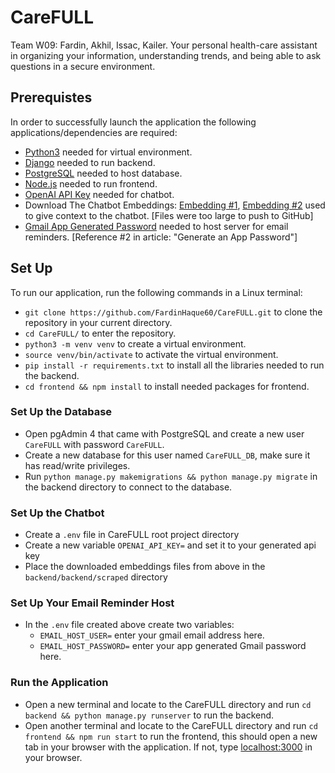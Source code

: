 # CareFULL
Team W09: Fardin, Akhil, Issac, Kailer. Your personal health-care assistant in organizing your information, understanding trends, and being able to ask questions in a secure environment.

## Prerequistes
In order to successfully launch the application the following applications/dependencies are required:
* [Python3](https://www.python.org/) needed for virtual environment.
* [Django](https://docs.djangoproject.com/en/5.0/topics/install/) needed to run backend.
* [PostgreSQL](https://www.postgresql.org/download/) needed to host database.
* [Node.js](https://nodejs.org/en/download) needed to run frontend.
* [OpenAI API Key](https://platform.openai.com/docs/quickstart) needed for chatbot.
* Download The Chatbot Embeddings: [Embedding #1](https://drive.google.com/file/d/1ZDBhtrsZW4uykALnpQHnIHGCG7PLLOVl/view?usp=sharing), [Embedding #2](https://drive.google.com/file/d/1lpMraiTKsGWdexKZtTj4Y4SyaRIkgCdw/view?usp=sharing) used to give context to the chatbot. [Files were too large to push to GitHub]
* [Gmail App Generated Password](https://saurabh-nakoti.medium.com/how-to-set-up-smtp-in-gmail-using-an-app-password-96adffa164b3) needed to host server for email reminders. [Reference #2 in article: "Generate an App Password"]

## Set Up
To run our application, run the following commands in a Linux terminal: 
* `git clone https://github.com/FardinHaque60/CareFULL.git` to clone the repository in your current directory.
* `cd CareFULL/` to enter the repository.
* `python3 -m venv venv` to create a virtual environment.  
* `source venv/bin/activate` to activate the virtual environment.  
* `pip install -r requirements.txt` to install all the libraries needed to run the backend.
* `cd frontend && npm install` to install needed packages for frontend.
### Set Up the Database
* Open pgAdmin 4 that came with PostgreSQL and create a new user `CareFULL` with password `CareFULL`.
* Create a new database for this user named `CareFULL_DB`, make sure it has read/write privileges.
* Run `python manage.py makemigrations && python manage.py migrate` in the backend directory to connect to the database.
### Set Up the Chatbot
* Create a `.env` file in CareFULL root project directory
* Create a new variable `OPENAI_API_KEY=` and set it to your generated api key
* Place the downloaded embeddings files from above in the `backend/backend/scraped` directory
### Set Up Your Email Reminder Host
* In the `.env` file created above create two variables: 
    * `EMAIL_HOST_USER=` enter your gmail email address here.
    * `EMAIL_HOST_PASSWORD=` enter your app generated Gmail password here.
### Run the Application
* Open a new terminal and locate to the CareFULL directory and run `cd backend && python manage.py runserver` to run the backend.
* Open another terminal and locate to the CareFULL directory and run `cd frontend && npm run start` to run the frontend, this should open a new tab in your browser with the application. If not, type [localhost:3000](localhost:3000) in your browser.